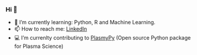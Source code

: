 ### Hi 👋


- :blue_book:  I’m currently learning: Python, R and Machine Learning. 
- 📫 How to reach me: [LinkedIn](https://www.linkedin.com/in/marcin-kastek/)
- :computer: I’m currenlty contributing to [PlasmyPy](https://github.com/PlasmaPy/PlasmaPy) (Open source Python package for Plasma Science)

